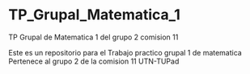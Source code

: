 # TP_Grupal_Matematica_1
TP Grupal de Matematica 1 del grupo 2 comision 11

Este es un repositorio para el Trabajo practico grupal 1 de matematica
Pertenece al grupo 2 de la comision 11 UTN-TUPad
